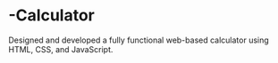 # -Calculator
Designed and developed a fully functional web-based calculator using HTML, CSS, and JavaScript. 
